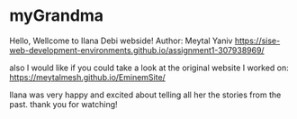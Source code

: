 # myGrandma

Hello, 
Wellcome to Ilana Debi webside! 
Author: Meytal Yaniv
https://sise-web-development-environments.github.io/assignment1-307938969/

also I would like if you could take a look at the original website I worked on:
https://meytalmesh.github.io/EminemSite/

Ilana was very happy and excited about telling all her the stories from the past.
thank you for watching!
